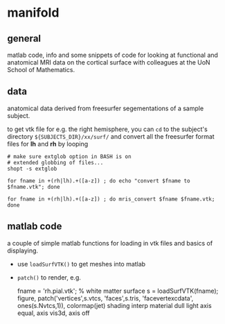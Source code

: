 manifold
========

general
-------

matlab code, info and some snippets of code for looking at functional and anatomical MRI data on the cortical surface with colleagues at the UoN School of Mathematics.


data
----

anatomical data derived from freesurfer segementations of a sample subject.

to get vtk file for e.g. the right hemisphere, you can `cd` to the subject's directory `${SUBJECTS_DIR}/xx/surf/` and convert all the freesurfer format files for **lh** and **rh** by looping	

	# make sure extglob option in BASH is on
	# extended globbing of files...
	shopt -s extglob 

    for fname in +(rh|lh).+([a-z]) ; do echo "convert $fname to $fname.vtk"; done

    for fname in +(rh|lh).+([a-z]) ; do mris_convert $fname $fname.vtk; done


matlab code
-----------

a couple of simple matlab functions for loading in vtk files and basics of displaying.

* use `loadSurfVTK()` to get meshes into matlab
* `patch()` to render, e.g.

    fname = 'rh.pial.vtk'; % white matter surface
    s = loadSurfVTK(fname);
    figure, patch('vertices',s.vtcs, 'faces',s.tris, 
    'facevertexcdata', ones(s.Nvtcs,1)), colormap(jet)
    shading interp
    material dull
    light
    axis equal, axis vis3d, axis off

